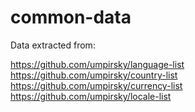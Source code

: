 # common-data

Data extracted from:

https://github.com/umpirsky/language-list
https://github.com/umpirsky/country-list
https://github.com/umpirsky/currency-list
https://github.com/umpirsky/locale-list
